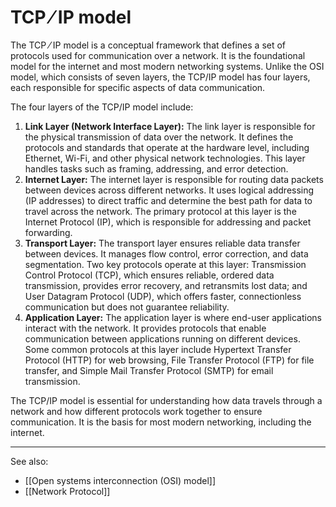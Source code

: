 
# TCP ⁄ IP model

The TCP ⁄ IP model is a conceptual framework that defines a set of protocols used for communication over a network. It is the foundational model for the internet and most modern networking systems. Unlike the OSI model, which consists of seven layers, the TCP/IP model has four layers, each responsible for specific aspects of data communication.

The four layers of the TCP/IP model include:

1. **Link Layer (Network Interface Layer):** The link layer is responsible for the physical transmission of data over the network. It defines the protocols and standards that operate at the hardware level, including Ethernet, Wi-Fi, and other physical network technologies. This layer handles tasks such as framing, addressing, and error detection.
2. **Internet Layer:** The internet layer is responsible for routing data packets between devices across different networks. It uses logical addressing (IP addresses) to direct traffic and determine the best path for data to travel across the network. The primary protocol at this layer is the Internet Protocol (IP), which is responsible for addressing and packet forwarding.
3. **Transport Layer:** The transport layer ensures reliable data transfer between devices. It manages flow control, error correction, and data segmentation. Two key protocols operate at this layer: Transmission Control Protocol (TCP), which ensures reliable, ordered data transmission, provides error recovery, and retransmits lost data; and User Datagram Protocol (UDP), which offers faster, connectionless communication but does not guarantee reliability.
4. **Application Layer:** The application layer is where end-user applications interact with the network. It provides protocols that enable communication between applications running on different devices. Some common protocols at this layer include Hypertext Transfer Protocol (HTTP) for web browsing, File Transfer Protocol (FTP) for file transfer, and Simple Mail Transfer Protocol (SMTP) for email transmission.
    
The TCP/IP model is essential for understanding how data travels through a network and how different protocols work together to ensure communication. It is the basis for most modern networking, including the internet.

---

See also:

- [[Open systems interconnection (OSI) model]]
- [[Network Protocol]]
